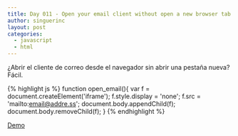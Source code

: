 ```yaml
---
title: Day 011 - Open your email client without open a new browser tab
author: singuerinc
layout: post
categories:
  - javascript
  - html
---
```

 &iquest;Abrir el cliente de correo desde el navegador sin abrir una pesta&ntilde;a nueva? F&aacute;cil.

{% highlight js %}
function open_email(){
    var f = document.createElement('iframe');
    f.style.display = 'none';
    f.src = 'mailto:email@addre.ss';
    document.body.appendChild(f);
    document.body.removeChild(f);
}
{% endhighlight %}

<a href="/code/day-011/index.html" target="_blank">Demo</a>